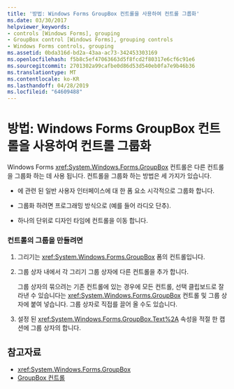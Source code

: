 ```yaml
---
title: '방법: Windows Forms GroupBox 컨트롤을 사용하여 컨트롤 그룹화'
ms.date: 03/30/2017
helpviewer_keywords:
- controls [Windows Forms], grouping
- GroupBox control [Windows Forms], grouping controls
- Windows Forms controls, grouping
ms.assetid: 0bda316d-bd2a-43aa-ac73-342453303169
ms.openlocfilehash: f5b8c5ef47063663d5f8fcd2f80317e6cf6c91e6
ms.sourcegitcommit: 2701302a99cafbe0d86d53d540eb0fa7e9b46b36
ms.translationtype: MT
ms.contentlocale: ko-KR
ms.lasthandoff: 04/28/2019
ms.locfileid: "64609488"
---
```

# <a name="how-to-group-controls-with-the-windows-forms-groupbox-control"></a>방법: Windows Forms GroupBox 컨트롤을 사용하여 컨트롤 그룹화
Windows Forms <xref:System.Windows.Forms.GroupBox> 컨트롤은 다른 컨트롤을 그룹화 하는 데 사용 됩니다. 컨트롤을 그룹화 하는 방법은 세 가지가 있습니다.  
  
- 에 관련 된 일반 사용자 인터페이스에 대 한 폼 요소 시각적으로 그룹화 합니다.  
  
- 그룹화 하려면 프로그래밍 방식으로 (예를 들어 라디오 단추).  
  
- 하나의 단위로 디자인 타임에 컨트롤을 이동 합니다.  
  
### <a name="to-create-a-group-of-controls"></a>컨트롤의 그룹을 만들려면  
  
1. 그리기는 <xref:System.Windows.Forms.GroupBox> 폼의 컨트롤입니다.  
  
2. 그룹 상자 내에서 각 그리기 그룹 상자에 다른 컨트롤을 추가 합니다.  
  
     그룹 상자의 묶으려는 기존 컨트롤에 있는 경우에 모든 컨트롤, 선택 클립보드로 잘라낸 수 있습니다는 <xref:System.Windows.Forms.GroupBox> 컨트롤 및 그룹 상자에 붙여 넣습니다. 그룹 상자로 직접를 끌어 올 수도 있습니다.  
  
3. 설정 된 <xref:System.Windows.Forms.GroupBox.Text%2A> 속성을 적절 한 캡션에 그룹 상자의 합니다.  
  
## <a name="see-also"></a>참고자료

- <xref:System.Windows.Forms.GroupBox>
- [GroupBox 컨트롤](groupbox-control-windows-forms.md)
